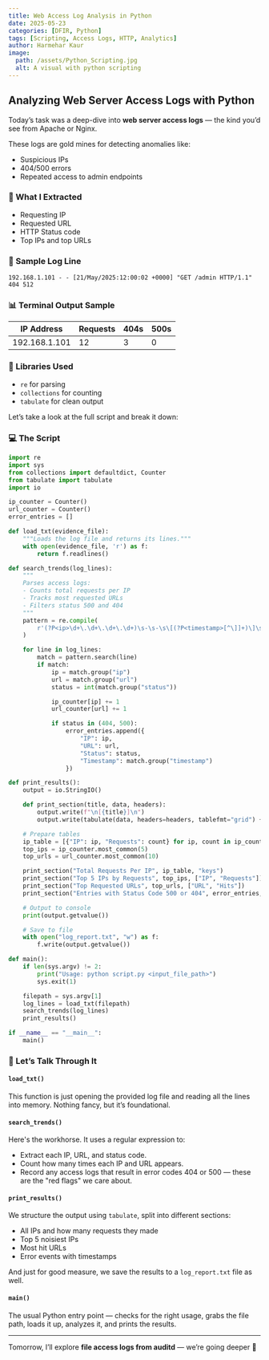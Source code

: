 ```yaml
---
title: Web Access Log Analysis in Python
date: 2025-05-23
categories: [DFIR, Python]
tags: [Scripting, Access Logs, HTTP, Analytics]
author: Harmehar Kaur
image:
  path: /assets/Python_Scripting.jpg
  alt: A visual with python scripting
---
```


## Analyzing Web Server Access Logs with Python

Today’s task was a deep-dive into **web server access logs** — the kind you’d see from Apache or Nginx.

These logs are gold mines for detecting anomalies like:
- Suspicious IPs
- 404/500 errors
- Repeated access to admin endpoints

### 🎯 What I Extracted
- Requesting IP
- Requested URL
- HTTP Status code
- Top IPs and top URLs

### 🧪 Sample Log Line
```
192.168.1.101 - - [21/May/2025:12:00:02 +0000] "GET /admin HTTP/1.1" 404 512
```

### 📊 Terminal Output Sample
| IP Address    | Requests | 404s | 500s |
| ------------- | -------- | ---- | ---- |
| 192.168.1.101 | 12       | 3    | 0    |

### 🧰 Libraries Used
- `re` for parsing
- `collections` for counting
- `tabulate` for clean output

Let’s take a look at the full script and break it down:

### 💻 The Script

```python
import re
import sys
from collections import defaultdict, Counter
from tabulate import tabulate
import io

ip_counter = Counter()
url_counter = Counter()
error_entries = []

def load_txt(evidence_file):
    """Loads the log file and returns its lines."""
    with open(evidence_file, 'r') as f:
        return f.readlines()

def search_trends(log_lines):
    """
    Parses access logs:
    - Counts total requests per IP
    - Tracks most requested URLs
    - Filters status 500 and 404
    """
    pattern = re.compile(
        r'(?P<ip>\d+\.\d+\.\d+\.\d+)\s-\s-\s\[(?P<timestamp>[^\]]+)\]\s"(?P<method>\w+)\s(?P<url>\S+)\sHTTP/[\d.]+"\s(?P<status>\d+)\s(?P<size>\d+)'
    )

    for line in log_lines:
        match = pattern.search(line)
        if match:
            ip = match.group("ip")
            url = match.group("url")
            status = int(match.group("status"))

            ip_counter[ip] += 1
            url_counter[url] += 1

            if status in (404, 500):
                error_entries.append({
                    "IP": ip,
                    "URL": url,
                    "Status": status,
                    "Timestamp": match.group("timestamp")
                })

def print_results():
    output = io.StringIO()

    def print_section(title, data, headers):
        output.write(f"\n[{title}]\n")
        output.write(tabulate(data, headers=headers, tablefmt="grid") + "\n")

    # Prepare tables
    ip_table = [{"IP": ip, "Requests": count} for ip, count in ip_counter.items()]
    top_ips = ip_counter.most_common(5)
    top_urls = url_counter.most_common(10)

    print_section("Total Requests Per IP", ip_table, "keys")
    print_section("Top 5 IPs by Requests", top_ips, ["IP", "Requests"])
    print_section("Top Requested URLs", top_urls, ["URL", "Hits"])
    print_section("Entries with Status Code 500 or 404", error_entries, "keys")

    # Output to console
    print(output.getvalue())

    # Save to file
    with open("log_report.txt", "w") as f:
        f.write(output.getvalue())

def main():
    if len(sys.argv) != 2:
        print("Usage: python script.py <input_file_path>")
        sys.exit(1)

    filepath = sys.argv[1]
    log_lines = load_txt(filepath)
    search_trends(log_lines)
    print_results()

if __name__ == "__main__":
    main()
```

### 🧠 Let’s Talk Through It

#### `load_txt()`
This function is just opening the provided log file and reading all the lines into memory. Nothing fancy, but it’s foundational.

#### `search_trends()`
Here's the workhorse. It uses a regular expression to:
- Extract each IP, URL, and status code.
- Count how many times each IP and URL appears.
- Record any access logs that result in error codes 404 or 500 — these are the "red flags" we care about.

#### `print_results()`
We structure the output using `tabulate`, split into different sections:
- All IPs and how many requests they made
- Top 5 noisiest IPs
- Most hit URLs
- Error events with timestamps

And just for good measure, we save the results to a `log_report.txt` file as well.

#### `main()`
The usual Python entry point — checks for the right usage, grabs the file path, loads it up, analyzes it, and prints the results.

---

Tomorrow, I’ll explore **file access logs from auditd** — we’re going deeper 🧬


